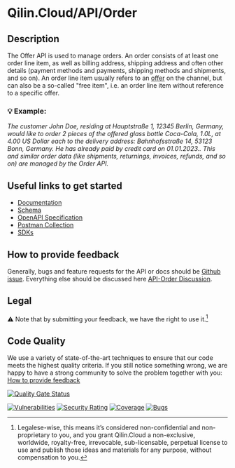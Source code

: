 # Qilin.Cloud/API/Order

## Description

The Offer API is used to manage orders. An order consists of at least one order line item, as well as billing address, shipping address and often other details (payment methods and payments, shipping methods and shipments, and so on). An order line item usually refers to an [offer](https://github.com/QilinCloud/API-Offer/) on the channel, but can also be a so-called "free item", i.e. an order line item without reference to a specific offer.

### :bulb: Example:

*The customer John Doe, residing at Hauptstraße 1, 12345 Berlin, Germany, would like to order 2 pieces of the offered glass bottle Coca-Cola, 1.0L, at 4.00 US Dollar each to the delivery address: Bahnhofsstraße 14, 53123 Bonn, Germany. He has already paid by credit card on 01.01.2023.. This and similar order data (like shipments, returnings, invoices, refunds, and so on) are managed by the Order API.*


## Useful links to get started

* [Documentation](https://documentation.api.qilin.cloud/order/)
* [Schema](https://documentation.api.qilin.cloud/openapi/order/tag/schema/)
* [OpenAPI Specification](https://github.com/QilinCloud/API-Order/blob/main/openapi-order.yaml)
* [Postman Collection](https://github.com/QilinCloud/API-Order/blob/main/postman_collection-order.json)
* [SDKs](https://github.com/search?q=user%3AQilinCloud+SDK)


## How to provide feedback

Generally, bugs and feature requests for the API or docs should be [Github issue](https://github.com/QilinCloud/API-Order/issues/new). Everything else should be discussed here [API-Order Discussion](https://github.com/QilinCloud/API-Order/discussions).

## Legal

:warning: Note that by submitting your feedback, we have the right to use it.[^1]

[^1]:Legalese-wise, this means it’s considered non-confidential and non-proprietary to you, and you grant Qilin.Cloud a non-exclusive, worldwide, royalty-free, irrevocable, sub-licensable, perpetual license to use and publish those ideas and materials for any purpose, without compensation to you.

## Code Quality

We use a variety of state-of-the-art techniques to ensure that our code meets the highest quality criteria.
If you still notice something wrong, we are happy to have a strong community to solve the problem together with you: [How to provide feedback](https://github.com/QilinCloud/API-Order/#how-to-provide-feedback)

[![Quality Gate Status](https://sonarcloud.io/api/project_badges/measure?project=marcossoftware_Qilin.Core.Order&metric=alert_status&token=34332e2141d01e981faaccaa27d2d80e7c5d8afb)](https://sonarcloud.io/summary/new_code?id=marcossoftware_Qilin.Core.Order)

[![Vulnerabilities](https://sonarcloud.io/api/project_badges/measure?project=marcossoftware_Qilin.Core.Order&metric=vulnerabilities&token=34332e2141d01e981faaccaa27d2d80e7c5d8afb)](https://sonarcloud.io/summary/new_code?id=marcossoftware_Qilin.Core.Order) [![Security Rating](https://sonarcloud.io/api/project_badges/measure?project=marcossoftware_Qilin.Core.Order&metric=security_rating&token=34332e2141d01e981faaccaa27d2d80e7c5d8afb)](https://sonarcloud.io/summary/new_code?id=marcossoftware_Qilin.Core.Order) [![Coverage](https://sonarcloud.io/api/project_badges/measure?project=marcossoftware_Qilin.Core.Order&metric=coverage&token=34332e2141d01e981faaccaa27d2d80e7c5d8afb)](https://sonarcloud.io/summary/new_code?id=marcossoftware_Qilin.Core.Order) [![Bugs](https://sonarcloud.io/api/project_badges/measure?project=marcossoftware_Qilin.Core.Order&metric=bugs&token=34332e2141d01e981faaccaa27d2d80e7c5d8afb)](https://sonarcloud.io/summary/new_code?id=marcossoftware_Qilin.Core.Order) 

